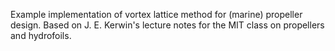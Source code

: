 Example implementation of vortex lattice method for (marine) propeller design. Based on J. E. Kerwin's lecture notes for the MIT class on propellers and hydrofoils.